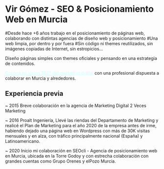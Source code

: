 # Vir Gómez - SEO & Posicionamiento Web en Murcia
#Desde hace +6 años trabajo en el posicionamiento de páginas web, colaborando con distintas agencias de diseño web y posicionamiento
#Una web limpia, por dentro y por fuera
#Sin código ni themes reutilizados, sin imágenes copiadas de Internet, sin estropicios…

<p>Diseño páginas simples con themes oficiales y pensando en una estrategia de contenidos.</p>
<a style="color: #ccffff;" title="➫ Te ayudo a crear landigns y páginas como plataformas de atracción en las que se mueve tu potencial cliente para generar clics por búsquedas concretas en busca de generar resultados ya sean de branding, rentabilidad, conversión o fidelización." href="https://virgomez.es/marketing-digital/">Conoce mi visión 360º del marketing digital</a> con una profesional dispuesta a colaborar en Murcia y alrededores.
<h2>Experiencia previa</h2>
~ 2015 Breve colaboración en la agencia de Marketing Digital 2 Veces Marketing

~ 2016 Proalt Ingeniería, Llevé las riendas del Departamento de Marketing y realicé el Plan de Marketing para el año 2020 de la empresa antes de irme, habiendo dejado una página web en Wordpress con más de 30K visitas mensuales y en alza, con tráfico principalmente nacional (España) y Latinoamericano.

~ 2020 Inicio mi colaboración en SEOcli - Agencia de posicionamiento web en Murcia, ubicada en la Torre Godoy y con estrecha colaboración con grandes cuentas como Grupo Orenes y elPozo Murcia. 

